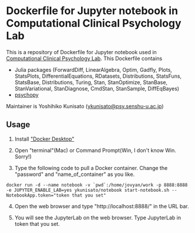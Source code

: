 # Dockerfile for Jupyter notebook in Computational Clinical Psychology Lab

This is a repository of Dockerfile for Jupyter notebook used in [Computational Clinical Psychology Lab](https://kunisatolab.github.io/english/index.html). This Dockerfile contains

- Julia packages (ForwardDiff, LinearAlgebra, Optim, Gadfly, Plots, StatsPlots, DifferentialEquations, RDatasets, Distributions, StatsFuns, StatsBase, Distributions, Turing, Stan, StanOptimize, StanBase, StanVariational, StanDiagnose, CmdStan, StanSample, DiffEqBayes)
- [psychopy](https://www.psychopy.org/)

Maintainer is Yoshihiko Kunisato (ykunisato@psy.senshu-u.ac.jp)

## Usage

1. Install ["Docker Desktop"](https://www.docker.com/products/docker-desktop)

2. Open "terminal"(Mac) or Command Prompt(Win, I don't know Win. Sorry!)

3. Type the following code to pull a Docker container. Change the "password" and "name_of_container" as you like.

```
docker run -d --name notebook -v `pwd`:/home/jovyan/work -p 8888:8888 -e JUPYTER_ENABLE_LAB=yes ykunisato/notebook start-notebook.sh --NotebookApp.token="token that you set"
```

4. Open the web browser and type "http://localhost:8888/" in the URL bar.

5. You will see the JupyterLab on the web browser. Type JupyterLab in token that you set.
